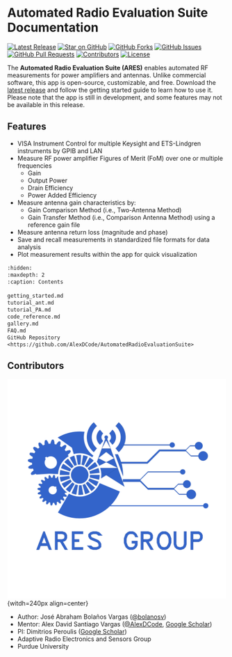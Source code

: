 # Automated Radio Evaluation Suite Documentation

[![Latest Release](https://img.shields.io/github/v/release/AlexDCode/AutomatedRadioEvaluationSuite?label=Latest%20Release)](https://github.com/AlexDCode/AutomatedRadioEvaluationSuite/releases)
[![Star on GitHub](https://img.shields.io/github/stars/AlexDCode/AutomatedRadioEvaluationSuite?style=social)](https://github.com/AlexDCode/AutomatedRadioEvaluationSuite/stargazers)
[![GitHub Forks](https://img.shields.io/github/forks/AlexDCode/AutomatedRadioEvaluationSuite?style=social)](https://github.com/AlexDCode/AutomatedRadioEvaluationSuite/network/members)
[![GitHub Issues](https://img.shields.io/github/issues/AlexDCode/AutomatedRadioEvaluationSuite)](https://github.com/AlexDCode/AutomatedRadioEvaluationSuite/issues)
[![GitHub Pull Requests](https://img.shields.io/github/issues-pr/AlexDCode/AutomatedRadioEvaluationSuite)](https://github.com/AlexDCode/AutomatedRadioEvaluationSuite/pulls)
[![Contributors](https://img.shields.io/github/contributors/AlexDCode/AutomatedRadioEvaluationSuite)](https://github.com/AlexDCode/AutomatedRadioEvaluationSuite/graphs/contributors)
[![License](https://img.shields.io/github/license/AlexDCode/AutomatedRadioEvaluationSuite)](https://github.com/AlexDCode/AutomatedRadioEvaluationSuite/blob/main/LICENSE.md)

The **Automated Radio Evaluation Suite (ARES)** enables automated RF measurements for power amplifiers and antennas. Unlike commercial software, this app is open-source, customizable, and free. Download the [latest release](https://github.com/AlexDCode/AutomatedRadioEvaluationSuite/releases) and follow the getting started guide to learn how to use it. Please note that the app is still in development, and some features may not be available in this release.

## Features

- VISA Instrument Control for multiple Keysight and ETS-Lindgren instruments by GPIB and LAN
- Measure RF power amplifier Figures of Merit (FoM) over one or multiple frequencies
  - Gain
  - Output Power
  - Drain Efficiency
  - Power Added Efficiency
- Measure antenna gain characteristics by:
  - Gain Comparison Method (i.e., Two-Antenna Method)
  - Gain Transfer Method (i.e., Comparison Antenna Method) using a reference gain file
- Measure antenna return loss (magnitude and phase)
- Save and recall measurements in standardized file formats for data analysis
- Plot measurement results within the app for quick visualization


<!-- File Tree -->
```{toctree}
:hidden:
:maxdepth: 2
:caption: Contents

getting_started.md
tutorial_ant.md
tutorial_PA.md
code_reference.md
gallery.md
FAQ.md
GitHub Repository <https://github.com/AlexDCode/AutomatedRadioEvaluationSuite>
```

## Contributors

![ARES Logo](./../../../docs/assets/ARES_logo.jpg){witdh=240px align=center}

- Author: José Abraham Bolaños Vargas ([@bolanosv](http://github.com/bolanosv))
- Mentor: Alex David Santiago Vargas ([@AlexDCode](http://github.com/AlexDCode), [Google Scholar](https://scholar.google.com/citations?user=n_pFUoEAAAAJ&hl=en))
- PI: Dimitrios Peroulis ([Google Scholar](https://scholar.google.com/citations?user=agc3kMMAAAAJ&hl=en&oi=ao))
- Adaptive Radio Electronics and Sensors Group
- Purdue University
